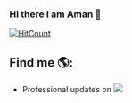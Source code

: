 ### Hi there I am Aman 👋

[![HitCount](http://hits.dwyl.com/find-aman/find-aman.svg)](http://hits.dwyl.com/find-aman/find-aman)

<!--
**find-aman/find-aman** is a ✨ _special_ ✨ repository because its `README.md` (this file) appears on your GitHub profile.


Here are some ideas to get you started:

- 🔭 I’m currently working on ...
- 🌱 I’m currently learning ...
- 👯 I’m looking to collaborate on ...
- 🤔 I’m looking for help with ...
- 💬 Ask me about ...
- 📫 How to reach me: ...
- 😄 Pronouns: ...
- ⚡ Fun fact: ...
-->

## Find me 🌎: 
- Professional updates on <a href="https://www.linkedin.com/in/amang9578/"><img src="https://img.icons8.com/color/30/000000/linkedin.png"/></a>
